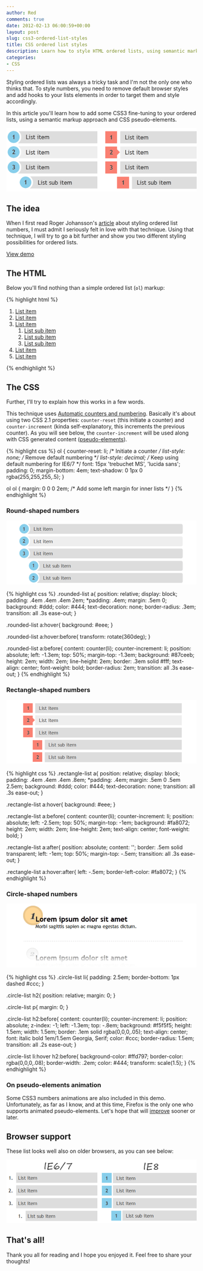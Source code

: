 ```yaml
---
author: Red
comments: true
date: 2012-02-13 06:00:59+00:00
layout: post
slug: css3-ordered-list-styles
title: CSS ordered list styles
description: Learn how to style HTML ordered lists, using semantic markup and CSS counters & pseudo-elements.
categories:
- CSS
---
```


Styling ordered lists was always a tricky task and I'm not the only one who thinks that. To style numbers, you need to remove default browser styles and add hooks to your lists elements in order to target them and style accordingly.

In this article you'll learn how to add some CSS3 fine-tuning to your ordered lists, using a semantic markup approach and CSS pseudo-elements.

![CSS3 ordered list styles](/dist/uploads/2012/02/css3-ordered-list-styles.png)

<!-- more -->

## The idea

When I first read Roger Johansson's [article](https://www.456bereastreet.com/archive/201105/styling_ordered_list_numbers/) about styling ordered list numbers, I must admit I seriously felt in love with that technique. Using that technique, I will try to go a bit further and show you two different styling possibilities for ordered lists.

[View demo](/dist/uploads/2012/02/css3-ordered-list-styles-demo.html)

## The HTML

Below you'll find nothing than a simple ordered list (`ol`) markup:

{% highlight html %}
  <ol class="rounded-list">
    <li><a href="">List item</a></li>
    <li><a href="">List item</a></li>
    <li><a href="">List item</a>
      <ol>
        <li><a href="">List sub item</a></li>
        <li><a href="">List sub item</a></li>
        <li><a href="">List sub item</a></li>
      </ol>
    </li>
    <li><a href="">List item</a></li>
    <li><a href="">List item</a></li>
  </ol>
{% endhighlight %}

## The CSS

Further, I'll try to explain how this works in a few words.

This technique uses [Automatic counters and numbering](https://www.w3.org/TR/css-counter-styles-3/). Basically it's about using two CSS 2.1 properties: `counter-reset` (this initiate a counter) and `counter-increment` (kinda self-explanatory, this increments the previous counter). As you will see below, the `counter-increment` will be used along with CSS generated content ([pseudo-elements](/before-after-pseudo-elements)).

{% highlight css %}
  ol {
    counter-reset: li; /* Initiate a counter */
    list-style: none; /* Remove default numbering */
    *list-style: decimal; /* Keep using default numbering for IE6/7 */
    font: 15px 'trebuchet MS', 'lucida sans';
    padding: 0;
    margin-bottom: 4em;
    text-shadow: 0 1px 0 rgba(255,255,255,.5);
  }

  ol ol {
    margin: 0 0 0 2em; /* Add some left margin for inner lists */
  }
{% endhighlight %}

### Round-shaped numbers

![Round shaped numbers for HTML ordered list](/dist/uploads/2012/02/css3-ordered-list-rounded.png)

{% highlight css %}
  .rounded-list a{
    position: relative;
    display: block;
    padding: .4em .4em .4em 2em;
    *padding: .4em;
    margin: .5em 0;
    background: #ddd;
    color: #444;
    text-decoration: none;
    border-radius: .3em;
    transition: all .3s ease-out;
  }

  .rounded-list a:hover{
    background: #eee;
  }

  .rounded-list a:hover:before{
    transform: rotate(360deg);
  }

  .rounded-list a:before{
    content: counter(li);
    counter-increment: li;
    position: absolute;
    left: -1.3em;
    top: 50%;
    margin-top: -1.3em;
    background: #87ceeb;
    height: 2em;
    width: 2em;
    line-height: 2em;
    border: .3em solid #fff;
    text-align: center;
    font-weight: bold;
    border-radius: 2em;
    transition: all .3s ease-out;
  }
{% endhighlight %}

### Rectangle-shaped numbers

![Rectangle shaped numbers for HTML ordered list](/dist/uploads/2012/02/css3-ordered-list-rectangle.png)

{% highlight css %}
  .rectangle-list a{
    position: relative;
    display: block;
    padding: .4em .4em .4em .8em;
    *padding: .4em;
    margin: .5em 0 .5em 2.5em;
    background: #ddd;
    color: #444;
    text-decoration: none;
    transition: all .3s ease-out;
  }

  .rectangle-list a:hover{
    background: #eee;
  }

  .rectangle-list a:before{
    content: counter(li);
    counter-increment: li;
    position: absolute;
    left: -2.5em;
    top: 50%;
    margin-top: -1em;
    background: #fa8072;
    height: 2em;
    width: 2em;
    line-height: 2em;
    text-align: center;
    font-weight: bold;
  }

  .rectangle-list a:after{
    position: absolute;
    content: '';
    border: .5em solid transparent;
    left: -1em;
    top: 50%;
    margin-top: -.5em;
    transition: all .3s ease-out;
  }

  .rectangle-list a:hover:after{
    left: -.5em;
    border-left-color: #fa8072;
  }
{% endhighlight %}

### Circle-shaped numbers

![Circle shaped numbers for HTML ordered list](/dist/uploads/2012/02/css3-ordered-list-circle.png)

{% highlight css %}
  .circle-list li{
    padding: 2.5em;
    border-bottom: 1px dashed #ccc;
  }

  .circle-list h2{
    position: relative;
    margin: 0;
  }

  .circle-list p{
    margin: 0;
  }

  .circle-list h2:before{
    content: counter(li);
    counter-increment: li;
    position: absolute;
    z-index: -1;
    left: -1.3em;
    top: -.8em;
    background: #f5f5f5;
    height: 1.5em;
    width: 1.5em;
    border: .1em solid rgba(0,0,0,.05);
    text-align: center;
    font: italic bold 1em/1.5em Georgia, Serif;
    color: #ccc;
    border-radius: 1.5em;
    transition: all .2s ease-out;
  }

  .circle-list li:hover h2:before{
    background-color: #ffd797;
    border-color: rgba(0,0,0,.08);
    border-width: .2em;
    color: #444;
    transform: scale(1.5);
  }
{% endhighlight %}

### On pseudo-elements animation

Some CSS3 numbers animations are also included in this demo. Unfortunately, as far as I know, and at this time, Firefox is the only one who supports animated pseudo-elements. Let's hope that will [improve](https://bugs.chromium.org/p/chromium/issues/detail?id=54699) sooner or later.

## Browser support

These list looks well also on older browsers, as you can see below:

![Browser support for CSS counters and pseudo-elements](/dist/uploads/2012/02/css3-ordered-list-browser-support.png)

## That's all!

Thank you all for reading and I hope you enjoyed it. Feel free to share your thoughts!